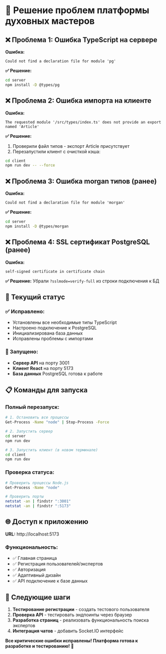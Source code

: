 # 🔧 Решение проблем платформы духовных мастеров

## ❌ Проблема 1: Ошибка TypeScript на сервере
**Ошибка:**
```
Could not find a declaration file for module 'pg'
```

**✅ Решение:**
```bash
cd server
npm install -D @types/pg
```

## ❌ Проблема 2: Ошибка импорта на клиенте  
**Ошибка:**
```
The requested module '/src/types/index.ts' does not provide an export named 'Article'
```

**✅ Решение:**
1. Проверили файл типов - экспорт Article присутствует
2. Перезапустили клиент с очисткой кэша:
```bash
cd client
npm run dev -- --force
```

## ❌ Проблема 3: Ошибка morgan типов (ранее)
**Ошибка:**
```
Could not find a declaration file for module 'morgan'
```

**✅ Решение:**
```bash
cd server
npm install -D @types/morgan
```

## ❌ Проблема 4: SSL сертификат PostgreSQL (ранее)
**Ошибка:**
```
self-signed certificate in certificate chain
```

**✅ Решение:**
Убрали `?sslmode=verify-full` из строки подключения к БД

## 🚀 Текущий статус

### ✅ Исправлено:
- Установлены все необходимые типы TypeScript
- Настроено подключение к PostgreSQL
- Инициализирована база данных
- Исправлены проблемы с импортами

### 🔄 Запущено:
- **Сервер API** на порту 3001
- **Клиент React** на порту 5173
- **База данных** PostgreSQL готова к работе

## 📋 Команды для запуска

### Полный перезапуск:
```bash
# 1. Остановить все процессы
Get-Process -Name "node" | Stop-Process -Force

# 2. Запустить сервер
cd server
npm run dev

# 3. Запустить клиент (в новом терминале)
cd client  
npm run dev
```

### Проверка статуса:
```bash
# Проверить процессы Node.js
Get-Process -Name "node"

# Проверить порты
netstat -an | findstr ":3001"
netstat -an | findstr ":5173"
```

## 🌐 Доступ к приложению

**URL:** http://localhost:5173

### Функциональность:
- ✅ Главная страница
- ✅ Регистрация пользователей/экспертов  
- ✅ Авторизация
- ✅ Адаптивный дизайн
- ✅ API подключение к базе данных

## 🎯 Следующие шаги

1. **Тестирование регистрации** - создать тестового пользователя
2. **Проверка API** - тестировать эндпоинты через браузер
3. **Разработка страниц** - реализовать функциональность поиска экспертов
4. **Интеграция чатов** - добавить Socket.IO интерфейс

**Все критические ошибки исправлены! Платформа готова к разработке и тестированию! 🎉**
